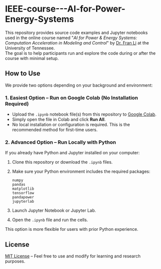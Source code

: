 # IEEE-course---AI-for-Power-Energy-Systems
This repository provides source code examples and Jupyter notebooks used in the online course named "*AI for Power &amp; Energy Systems: Computation Acceleration in Modeling and Control*" by [Dr. Fran Li](https://www.eecs.utk.edu/people/fangxing-fran-li/) at the University of Tennessee.  
The goal is to help participants run and explore the code during or after the course with minimal setup.  


## How to Use

We provide two options depending on your background and environment:

### 1. Easiest Option – Run on Google Colab (No Installation Required)
- Upload the `.ipynb` notebook file(s) from this repository to [Google Colab](https://colab.research.google.com/).
- Simply open the file in Colab and click **Run All**.  
- No local installation or configuration is required. This is the recommended method for first-time users.  

### 2. Advanced Option – Run Locally with Python
If you already have Python and Jupyter installed on your computer:
1. Clone this repository or download the `.ipynb` files.  
2. Make sure your Python environment includes the required packages:  

   ```
   numpy
   pandas
   matplotlib
   tensorflow
   pandapower
   jupyterlab
   ```  
3. Launch Jupyter Notebook or Jupyter Lab.  
4. Open the `.ipynb` file and run the cells.  

This option is more flexible for users with prior Python experience.  

## License
[MIT License](LICENSE) – Feel free to use and modify for learning and research purposes.
